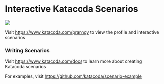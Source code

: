 # Interactive Katacoda Scenarios

[![](http://shields.katacoda.com/katacoda/prannoy/count.svg)](https://www.katacoda.com/prannoy "Get your profile on Katacoda.com")

Visit https://www.katacoda.com/prannoy to view the profile and interactive scenarios

### Writing Scenarios
Visit https://www.katacoda.com/docs to learn more about creating Katacoda scenarios

For examples, visit https://github.com/katacoda/scenario-example
